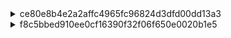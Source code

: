<details>
<summary>ce80e8b4e2a2affc4965fc96824d3dfd00dd13a3</summary>

### Three types 
| Path Change | Class Name Change | Count |
|----------------------------|----------------------------|-------|
| Different paths | Same class name | 109 |
| Different paths | Different class names | 1 |
| Same path | Different class name | 0 |

### Different paths, same class name


| repository_name | commit_id | file_similarity_score | change_type | change_type_info | old_filename | new_filename |
|----------------|-----------|----------------------|-------------|------------------|--------------|--------------|
| mbassador | ce80e8b | 100 | Move Method | 'private_void_addMessageTypeSubscription' from 'src/main/java/org/mbassy/AbstractMessageBus' to 'src/main/java/net/engio/mbassy/AbstractMessageBus' | src/main/java/org/mbassy/AbstractMessageBus#private_void_addMessageTypeSubscription(Class,Subscription).mjava | src/main/java/net/engio/mbassy/AbstractMessageBus#private_void_addMessageTypeSubscription(Class,Subscription).mjava |
| mbassador | ce80e8b | 100 | Move Method | 'private_void_initDispatcherThreads' from 'src/main/java/org/mbassy/AbstractMessageBus' to 'src/main/java/net/engio/mbassy/AbstractMessageBus' | src/main/java/org/mbassy/AbstractMessageBus#private_void_initDispatcherThreads(int).mjava | src/main/java/net/engio/mbassy/AbstractMessageBus#private_void_initDispatcherThreads(int).mjava |
| mbassador | ce80e8b | 100 | Move Method | 'protected_Collection[Subscription]_getSubscriptionsByMessageType' from 'src/main/java/org/mbassy/AbstractMessageBus' to 'src/main/java/net/engio/mbassy/AbstractMessageBus' | src/main/java/org/mbassy/AbstractMessageBus#protected_Collection[Subscription]_getSubscriptionsByMessageType(Class).mjava | src/main/java/net/engio/mbassy/AbstractMessageBus#protected_Collection[Subscription]_getSubscriptionsByMessageType(Class).mjava |
| mbassador | ce80e8b | 100 | Move Method | 'protected_MessagePublication[T]_addAsynchronousDeliveryRequest' from 'src/main/java/org/mbassy/AbstractMessageBus' to 'src/main/java/net/engio/mbassy/AbstractMessageBus' | src/main/java/org/mbassy/AbstractMessageBus#protected_MessagePublication[T]_addAsynchronousDeliveryRequest(MessagePublication[T]).mjava | src/main/java/net/engio/mbassy/AbstractMessageBus#protected_MessagePublication[T]_addAsynchronousDeliveryRequest(MessagePublication[T]).mjava |
| mbassador | ce80e8b | 100 | Move Method | 'protected_MessagePublication[T]_addAsynchronousDeliveryRequest' from 'src/main/java/org/mbassy/AbstractMessageBus' to 'src/main/java/net/engio/mbassy/AbstractMessageBus' | src/main/java/org/mbassy/AbstractMessageBus#protected_MessagePublication[T]_addAsynchronousDeliveryRequest(MessagePublication[T],long,TimeUnit).mjava | src/main/java/net/engio/mbassy/AbstractMessageBus#protected_MessagePublication[T]_addAsynchronousDeliveryRequest(MessagePublication[T],long,TimeUnit).mjava |
| mbassador | ce80e8b | 100 | Move Method | 'public_AbstractMessageBus' from 'src/main/java/org/mbassy/AbstractMessageBus' to 'src/main/java/net/engio/mbassy/AbstractMessageBus' | src/main/java/org/mbassy/AbstractMessageBus#public_AbstractMessageBus(BusConfiguration).mjava | src/main/java/net/engio/mbassy/AbstractMessageBus#public_AbstractMessageBus(BusConfiguration).mjava |
| mbassador | ce80e8b | 100 | Move Method | 'public_boolean_unsubscribe' from 'src/main/java/org/mbassy/AbstractMessageBus' to 'src/main/java/net/engio/mbassy/AbstractMessageBus' | src/main/java/org/mbassy/AbstractMessageBus#public_boolean_unsubscribe(Object).mjava | src/main/java/net/engio/mbassy/AbstractMessageBus#public_boolean_unsubscribe(Object).mjava |
| mbassador | ce80e8b | 100 | Move Method | 'public_void_addErrorHandler' from 'src/main/java/org/mbassy/AbstractMessageBus' to 'src/main/java/net/engio/mbassy/AbstractMessageBus' | src/main/java/org/mbassy/AbstractMessageBus#public_void_addErrorHandler(IPublicationErrorHandler).mjava | src/main/java/net/engio/mbassy/AbstractMessageBus#public_void_addErrorHandler(IPublicationErrorHandler).mjava |
| mbassador | ce80e8b | 100 | Move Method | 'public_void_handlePublicationError' from 'src/main/java/org/mbassy/AbstractMessageBus' to 'src/main/java/net/engio/mbassy/AbstractMessageBus' | src/main/java/org/mbassy/AbstractMessageBus#public_void_handlePublicationError(PublicationError).mjava | src/main/java/net/engio/mbassy/AbstractMessageBus#public_void_handlePublicationError(PublicationError).mjava |
| mbassador | ce80e8b | 100 | Move Method | 'public_void_subscribe' from 'src/main/java/org/mbassy/AbstractMessageBus' to 'src/main/java/net/engio/mbassy/AbstractMessageBus' | src/main/java/org/mbassy/AbstractMessageBus#public_void_subscribe(Object).mjava | src/main/java/net/engio/mbassy/AbstractMessageBus#public_void_subscribe(Object).mjava |

#### tokenized log

```
====== DIFF: a/src/main/java/org/mbassy/AbstractMessageBus#private_void_addMessageTypeSubscription(Class,Subscription).mjava ======
diff --git a/src/main/java/org/mbassy/AbstractMessageBus#private_void_addMessageTypeSubscription(Class,Subscription).mjava b/src/main/java/net/engio/mbassy/AbstractMessageBus#private_void_addMessageTypeSubscription(Class,Subscription).mjava
similarity index 100%
rename from src/main/java/org/mbassy/AbstractMessageBus#private_void_addMessageTypeSubscription(Class,Subscription).mjava
rename to src/main/java/net/engio/mbassy/AbstractMessageBus#private_void_addMessageTypeSubscription(Class,Subscription).mjava

====== DIFF: a/src/main/java/org/mbassy/AbstractMessageBus#private_void_initDispatcherThreads(int).mjava ======
diff --git a/src/main/java/org/mbassy/AbstractMessageBus#private_void_initDispatcherThreads(int).mjava b/src/main/java/net/engio/mbassy/AbstractMessageBus#private_void_initDispatcherThreads(int).mjava
similarity index 100%
rename from src/main/java/org/mbassy/AbstractMessageBus#private_void_initDispatcherThreads(int).mjava
rename to src/main/java/net/engio/mbassy/AbstractMessageBus#private_void_initDispatcherThreads(int).mjava

====== DIFF: a/src/main/java/org/mbassy/AbstractMessageBus#private_void_shutdown().mjava ======
diff --git a/src/main/java/org/mbassy/AbstractMessageBus#private_void_shutdown().mjava b/src/main/java/net/engio/mbassy/AbstractMessageBus#private_void_shutdown().mjava
similarity index 100%
rename from src/main/java/org/mbassy/AbstractMessageBus#private_void_shutdown().mjava
rename to src/main/java/net/engio/mbassy/AbstractMessageBus#private_void_shutdown().mjava

====== DIFF: a/src/main/java/org/mbassy/AbstractMessageBus#protected_Collection[Subscription]_getSubscriptionsByMessageType(Class).mjava ======
diff --git a/src/main/java/org/mbassy/AbstractMessageBus#protected_Collection[Subscription]_getSubscriptionsByMessageType(Class).mjava b/src/main/java/net/engio/mbassy/AbstractMessageBus#protected_Collection[Subscription]_getSubscriptionsByMessageType(Class).mjava
similarity index 100%
rename from src/main/java/org/mbassy/AbstractMessageBus#protected_Collection[Subscription]_getSubscriptionsByMessageType(Class).mjava
rename to src/main/java/net/engio/mbassy/AbstractMessageBus#protected_Collection[Subscription]_getSubscriptionsByMessageType(Class).mjava

====== DIFF: a/src/main/java/org/mbassy/AbstractMessageBus#protected_MessagePublication[T]_addAsynchronousDeliveryRequest(MessagePublication[T]).mjava ======
diff --git a/src/main/java/org/mbassy/AbstractMessageBus#protected_MessagePublication[T]_addAsynchronousDeliveryRequest(MessagePublication[T]).mjava b/src/main/java/net/engio/mbassy/AbstractMessageBus#protected_MessagePublication[T]_addAsynchronousDeliveryRequest(MessagePublication[T]).mjava
similarity index 100%
rename from src/main/java/org/mbassy/AbstractMessageBus#protected_MessagePublication[T]_addAsynchronousDeliveryRequest(MessagePublication[T]).mjava
rename to src/main/java/net/engio/mbassy/AbstractMessageBus#protected_MessagePublication[T]_addAsynchronousDeliveryRequest(MessagePublication[T]).mjava

====== DIFF: a/src/main/java/org/mbassy/AbstractMessageBus#protected_MessagePublication[T]_addAsynchronousDeliveryRequest(MessagePublication[T],long,TimeUnit).mjava ======
diff --git a/src/main/java/org/mbassy/AbstractMessageBus#protected_MessagePublication[T]_addAsynchronousDeliveryRequest(MessagePublication[T],long,TimeUnit).mjava b/src/main/java/net/engio/mbassy/AbstractMessageBus#protected_MessagePublication[T]_addAsynchronousDeliveryRequest(MessagePublication[T],long,TimeUnit).mjava
similarity index 100%
rename from src/main/java/org/mbassy/AbstractMessageBus#protected_MessagePublication[T]_addAsynchronousDeliveryRequest(MessagePublication[T],long,TimeUnit).mjava
rename to src/main/java/net/engio/mbassy/AbstractMessageBus#protected_MessagePublication[T]_addAsynchronousDeliveryRequest(MessagePublication[T],long,TimeUnit).mjava

====== DIFF: a/src/main/java/org/mbassy/AbstractMessageBus#protected_void_finalize().mjava ======
diff --git a/src/main/java/org/mbassy/AbstractMessageBus#protected_void_finalize().mjava b/src/main/java/net/engio/mbassy/AbstractMessageBus#protected_void_finalize().mjava
similarity index 100%
rename from src/main/java/org/mbassy/AbstractMessageBus#protected_void_finalize().mjava
rename to src/main/java/net/engio/mbassy/AbstractMessageBus#protected_void_finalize().mjava

====== DIFF: a/src/main/java/org/mbassy/AbstractMessageBus#public_AbstractMessageBus(BusConfiguration).mjava ======
diff --git a/src/main/java/org/mbassy/AbstractMessageBus#public_AbstractMessageBus(BusConfiguration).mjava b/src/main/java/net/engio/mbassy/AbstractMessageBus#public_AbstractMessageBus(BusConfiguration).mjava
similarity index 100%
rename from src/main/java/org/mbassy/AbstractMessageBus#public_AbstractMessageBus(BusConfiguration).mjava
rename to src/main/java/net/engio/mbassy/AbstractMessageBus#public_AbstractMessageBus(BusConfiguration).mjava

====== DIFF: a/src/main/java/org/mbassy/AbstractMessageBus#public_Collection[IPublicationErrorHandler]_getRegisteredErrorHandlers().mjava ======
diff --git a/src/main/java/org/mbassy/AbstractMessageBus#public_Collection[IPublicationErrorHandler]_getRegisteredErrorHandlers().mjava b/src/main/java/net/engio/mbassy/AbstractMessageBus#public_Collection[IPublicationErrorHandler]_getRegisteredErrorHandlers().mjava
similarity index 100%
rename from src/main/java/org/mbassy/AbstractMessageBus#public_Collection[IPublicationErrorHandler]_getRegisteredErrorHandlers().mjava
rename to src/main/java/net/engio/mbassy/AbstractMessageBus#public_Collection[IPublicationErrorHandler]_getRegisteredErrorHandlers().mjava

====== DIFF: a/src/main/java/org/mbassy/AbstractMessageBus#public_Executor_getExecutor().mjava ======
diff --git a/src/main/java/org/mbassy/AbstractMessageBus#public_Executor_getExecutor().mjava b/src/main/java/net/engio/mbassy/AbstractMessageBus#public_Executor_getExecutor().mjava
similarity index 100%
rename from src/main/java/org/mbassy/AbstractMessageBus#public_Executor_getExecutor().mjava
rename to src/main/java/net/engio/mbassy/AbstractMessageBus#public_Executor_getExecutor().mjava

====== DIFF: a/src/main/java/org/mbassy/AbstractMessageBus#public_boolean_hasPendingMessages().mjava ======
diff --git a/src/main/java/org/mbassy/AbstractMessageBus#public_boolean_hasPendingMessages().mjava b/src/main/java/net/engio/mbassy/AbstractMessageBus#public_boolean_hasPendingMessages().mjava
similarity index 100%
rename from src/main/java/org/mbassy/AbstractMessageBus#public_boolean_hasPendingMessages().mjava
rename to src/main/java/net/engio/mbassy/AbstractMessageBus#public_boolean_hasPendingMessages().mjava

====== DIFF: a/src/main/java/org/mbassy/AbstractMessageBus#public_boolean_unsubscribe(Object).mjava ======
diff --git a/src/main/java/org/mbassy/AbstractMessageBus#public_boolean_unsubscribe(Object).mjava b/src/main/java/net/engio/mbassy/AbstractMessageBus#public_boolean_unsubscribe(Object).mjava
similarity index 100%
rename from src/main/java/org/mbassy/AbstractMessageBus#public_boolean_unsubscribe(Object).mjava
rename to src/main/java/net/engio/mbassy/AbstractMessageBus#public_boolean_unsubscribe(Object).mjava

====== DIFF: a/src/main/java/org/mbassy/AbstractMessageBus#public_void_addErrorHandler(IPublicationErrorHandler).mjava ======
diff --git a/src/main/java/org/mbassy/AbstractMessageBus#public_void_addErrorHandler(IPublicationErrorHandler).mjava b/src/main/java/net/engio/mbassy/AbstractMessageBus#public_void_addErrorHandler(IPublicationErrorHandler).mjava
similarity index 100%
rename from src/main/java/org/mbassy/AbstractMessageBus#public_void_addErrorHandler(IPublicationErrorHandler).mjava
rename to src/main/java/net/engio/mbassy/AbstractMessageBus#public_void_addErrorHandler(IPublicationErrorHandler).mjava

====== DIFF: a/src/main/java/org/mbassy/AbstractMessageBus#public_void_handlePublicationError(PublicationError).mjava ======
diff --git a/src/main/java/org/mbassy/AbstractMessageBus#public_void_handlePublicationError(PublicationError).mjava b/src/main/java/net/engio/mbassy/AbstractMessageBus#public_void_handlePublicationError(PublicationError).mjava
similarity index 100%
rename from src/main/java/org/mbassy/AbstractMessageBus#public_void_handlePublicationError(PublicationError).mjava
rename to src/main/java/net/engio/mbassy/AbstractMessageBus#public_void_handlePublicationError(PublicationError).mjava

====== DIFF: a/src/main/java/org/mbassy/AbstractMessageBus#public_void_subscribe(Object).mjava ======
diff --git a/src/main/java/org/mbassy/AbstractMessageBus#public_void_subscribe(Object).mjava b/src/main/java/net/engio/mbassy/AbstractMessageBus#public_void_subscribe(Object).mjava
similarity index 100%
rename from src/main/java/org/mbassy/AbstractMessageBus#public_void_subscribe(Object).mjava
rename to src/main/java/net/engio/mbassy/AbstractMessageBus#public_void_subscribe(Object).mjava

```

#### original log

```
====== DIFF: a/src/main/java/org/mbassy/AbstractMessageBus.java ======
diff --git a/src/main/java/org/mbassy/AbstractMessageBus.java b/src/main/java/net/engio/mbassy/AbstractMessageBus.java
similarity index 96%
rename from src/main/java/org/mbassy/AbstractMessageBus.java
rename to src/main/java/net/engio/mbassy/AbstractMessageBus.java
index e9c72c6..e8d9897 100644
--- a/src/main/java/org/mbassy/AbstractMessageBus.java
+++ b/src/main/java/net/engio/mbassy/AbstractMessageBus.java
@@ -1,15 +1,14 @@
-package org.mbassy;
+package net.engio.mbassy;
 
-import org.mbassy.common.ReflectionUtils;
-import org.mbassy.dispatch.MessagingContext;
-import org.mbassy.listener.MessageHandlerMetadata;
-import org.mbassy.listener.MetadataReader;
-import org.mbassy.subscription.Subscription;
-import org.mbassy.subscription.SubscriptionFactory;
+import net.engio.mbassy.common.ReflectionUtils;
+import net.engio.mbassy.dispatch.MessagingContext;
+import net.engio.mbassy.listener.MessageHandlerMetadata;
+import net.engio.mbassy.listener.MetadataReader;
+import net.engio.mbassy.subscription.Subscription;
+import net.engio.mbassy.subscription.SubscriptionFactory;
 
 import java.util.*;
 import java.util.concurrent.*;
-import java.util.concurrent.atomic.AtomicBoolean;
 
 /**
  * The base class for all message bus implementations.
```
#### Possible refactoring

| **Refactoring Type**         | **Manifestation in This Change** |
|-----------------------------|----------------------------------|
| **Move Package**   | `org.mbassy` → `net.engio.mbassy` |
| **Move Class**     | `AbstractMessageBus.java` migrated to a new path |



### Different paths, different class names

| repository_name | commit_id | file_similarity_score | change_type | change_type_info | old_filename | new_filename |
|----------------|-----------|----------------------|-------------|------------------|--------------|--------------|
| mbassador | ce80e8b | 100 | Move Method | private_int_getNumberOfSubscribedListeners' from 'src/test/java/org/mbassy/MBassadorTest' to 'src/test/java/net/engio/mbassy/ListenerSubscriptionTest' | src/test/java/org/mbassy/MBassadorTest#private_int_getNumberOfSubscribedListeners(Collection[Subscription]).mjava | src/test/java/net/engio/mbassy/ListenerSubscriptionTest#private_int_getNumberOfSubscribedListeners(Collection[Subscription]).mjava |


#### tokenized log
```
====== DIFF: a/src/test/java/org/mbassy/MBassadorTest#private_int_getNumberOfSubscribedListeners(Collection[Subscription]).mjava ======
diff --git a/src/test/java/org/mbassy/MBassadorTest#private_int_getNumberOfSubscribedListeners(Collection[Subscription]).mjava b/src/test/java/net/engio/mbassy/ListenerSubscriptionTest#private_int_getNumberOfSubscribedListeners(Collection[Subscription]).mjava
similarity index 100%
rename from src/test/java/org/mbassy/MBassadorTest#private_int_getNumberOfSubscribedListeners(Collection[Subscription]).mjava
rename to src/test/java/net/engio/mbassy/ListenerSubscriptionTest#private_int_getNumberOfSubscribedListeners(Collection[Subscription]).mjava
```
  

#### original log

<details>
<summary>both</summary>

```
====== DIFF: a/src/test/java/org/mbassy/AllTests.java ======
diff --git a/src/test/java/org/mbassy/AllTests.java b/src/test/java/net/engio/mbassy/AllTests.java
similarity index 69%
rename from src/test/java/org/mbassy/AllTests.java
rename to src/test/java/net/engio/mbassy/AllTests.java
index 69ea305..9e85111 100644
--- a/src/test/java/org/mbassy/AllTests.java
+++ b/src/test/java/net/engio/mbassy/AllTests.java
@@ -1,4 +1,4 @@
-package org.mbassy;
+package net.engio.mbassy;
 
 import org.junit.runner.RunWith;
 import org.junit.runners.Suite;
@@ -12,9 +12,10 @@ import org.junit.runners.Suite;
 @RunWith(Suite.class)
 @Suite.SuiteClasses({
         ConcurrentSetTest.class,
-        MBassadorTest.class,
+        MessagePublicationTest.class,
         FilterTest.class,
-        MetadataReaderTest.class
+        MetadataReaderTest.class,
+        ListenerSubscriptionTest.class
 })
 public class AllTests {
 }
``` 
</details>

---
<details>
<summary>src/test/java/org/mbassy/MBassadorTest</summary>

```
====== DIFF: a/src/test/java/org/mbassy/MBassadorTest.java ======
diff --git a/src/test/java/org/mbassy/MBassadorTest.java b/src/test/java/org/mbassy/MBassadorTest.java
deleted file mode 100644
index d15bd3e..0000000
--- a/src/test/java/org/mbassy/MBassadorTest.java
+++ /dev/null
@@ -1,221 +0,0 @@
-package org.mbassy;
-
-import java.util.Collection;
-import java.util.LinkedList;
-import java.util.List;
-import java.util.concurrent.CopyOnWriteArrayList;
-
-import org.junit.Test;
-import org.mbassy.events.SubTestEvent;
-import org.mbassy.events.TestEvent;
-import org.mbassy.events.TestEvent2;
-import org.mbassy.listeners.EventingTestBean;
-import org.mbassy.listeners.EventingTestBean2;
-import org.mbassy.listeners.EventingTestBean3;
-import org.mbassy.listeners.ListenerFactory;
-import org.mbassy.listeners.MultiEventHandler;
-import org.mbassy.listeners.NonListeningBean;
-import org.mbassy.subscription.Subscription;
-
-/**
- * Test synchronous and asynchronous dispatch in single and multi-threaded scenario.
- *
- * @author bennidi
- *         Date: 2/8/12
- */
-public class MBassadorTest extends UnitTest {
-
-
-    // this is a single threaded test for subscribing and unsubscribing of a single listener
-    @Test
-    public void testSubscribeSimple() throws InterruptedException {
-        MBassador bus = new MBassador(new BusConfiguration());
-        List<Object> listeners = new LinkedList<Object>();
-        int listenerCount = 1000;
-
-        // subscribe a number of listeners to the bus
-        for (int i = 1; i <= listenerCount; i++) {
-            EventingTestBean listener = new EventingTestBean();
-            NonListeningBean nonListener = new NonListeningBean();
-            listeners.add(listener);
-
-            bus.subscribe(listener);
-            bus.subscribe(nonListener);
-
-            assertFalse(bus.unsubscribe(nonListener)); // these are not expected to be subscribed listeners
-            assertFalse(bus.unsubscribe(new EventingTestBean()));
-
-        }
-
-        // check the generated subscriptions for existence of all previously subscribed valid listeners
-        Collection<Subscription> testEventsubscriptions = bus.getSubscriptionsByMessageType(TestEvent.class);
-        assertEquals(1, testEventsubscriptions.size());
-        assertEquals(listenerCount, getNumberOfSubscribedListeners(testEventsubscriptions));
-
-        Collection<Subscription> subTestEventsubscriptions = bus.getSubscriptionsByMessageType(SubTestEvent.class);
-        assertEquals(3, subTestEventsubscriptions.size());
-        assertEquals(3 * listenerCount, getNumberOfSubscribedListeners(subTestEventsubscriptions));
-
-        // unsubscribe the listeners
-        for(Object listener : listeners){
-            assertTrue(bus.unsubscribe(listener)); // this listener is expected to exist
-        }
-
-        // no listener should be left
-        testEventsubscriptions = bus.getSubscriptionsByMessageType(TestEvent.class);
-        assertEquals(1, testEventsubscriptions.size());
-        assertEquals(0, getNumberOfSubscribedListeners(testEventsubscriptions));
-
-        subTestEventsubscriptions = bus.getSubscriptionsByMessageType(SubTestEvent.class);
-        assertEquals(3, subTestEventsubscriptions.size());
-        assertEquals(0, getNumberOfSubscribedListeners(subTestEventsubscriptions));
-
-    }
-
-    private int getNumberOfSubscribedListeners(Collection<Subscription> subscriptions) {
-        int listeners = 0;
-        for (Subscription sub : subscriptions) {
-            listeners += sub.size();
-        }
-        return listeners;
-    }
-
-    @Test
-    public void testConcurrentSubscription() throws Exception {
-
-        MBassador bus = new MBassador(new BusConfiguration());
-        ListenerFactory listenerFactory = new ListenerFactory()
-                .create(100, EventingTestBean.class)
-                .create(100, EventingTestBean2.class)
-                .create(100, EventingTestBean3.class)
-                .create(100, Object.class)
-                .create(100, NonListeningBean.class);
-
-        List<Object> listeners = listenerFactory.build();
-
-        // this will subscribe the listeners concurrently to the bus
-        TestUtil.setup(bus, listeners, 10);
-
-        // check the generated subscriptions for existence of all previously subscribed valid listeners
-        Collection<Subscription> testEventsubscriptions = bus.getSubscriptionsByMessageType(TestEvent.class);
-        assertEquals(3, testEventsubscriptions.size());
-        assertEquals(300, getNumberOfSubscribedListeners(testEventsubscriptions));
-
-        Collection<Subscription> subTestEventsubscriptions = bus.getSubscriptionsByMessageType(SubTestEvent.class);
-        assertEquals(10, subTestEventsubscriptions.size());
-        assertEquals(1000, getNumberOfSubscribedListeners(subTestEventsubscriptions));
-
-    }
-
-
-    @Test
-    public void testAsynchronousMessagePublication() throws Exception {
-
-        MBassador bus = new MBassador(new BusConfiguration());
-        ListenerFactory listenerFactory = new ListenerFactory()
-                .create(100, EventingTestBean.class)
-                .create(100, EventingTestBean2.class)
-                .create(100, EventingTestBean3.class)
-                .create(100, Object.class)
-                .create(100, NonListeningBean.class)
-                .create(100, MultiEventHandler.class);
-
-        List<Object> listeners = listenerFactory.build();
-
-        // this will subscribe the listeners concurrently to the bus
-        TestUtil.setup(bus, listeners, 10);
-
-        TestEvent event = new TestEvent();
-        TestEvent subEvent = new SubTestEvent();
-        TestEvent2 event2 = new TestEvent2();
-
-        bus.publishAsync(event);
-        bus.publishAsync(subEvent);
-        bus.publishAsync(event2);
-
-        pause(2000);
-
-        assertEquals(500, event.counter.get());
-        assertEquals(800, subEvent.counter.get());
-        assertEquals(200, event2.counter.get());
-
-    }
-
-    @Test
-    public void testSynchronousMessagePublication() throws Exception {
-
-        MBassador bus = new MBassador(new BusConfiguration());
-        ListenerFactory listenerFactory = new ListenerFactory()
-                .create(100, EventingTestBean.class)
-                .create(100, EventingTestBean2.class)
-                .create(100, EventingTestBean3.class)
-                .create(100, Object.class)
-                .create(100, NonListeningBean.class);
-
-        List<Object> listeners = listenerFactory.build();
-
-        // this will subscribe the listeners concurrently to the bus
-        TestUtil.setup(bus, listeners, 10);
-
-        TestEvent event = new TestEvent();
-        TestEvent subEvent = new SubTestEvent();
-
-        bus.publish(event);
-        bus.publish(subEvent);
-
-        pause(2000);
-
-        assertEquals(300, event.counter.get());
-        assertEquals(700, subEvent.counter.get());
-
-    }
-
-    @Test
-    public void testConcurrentMixedMessagePublication() throws Exception {
-        final CopyOnWriteArrayList<TestEvent> testEvents = new CopyOnWriteArrayList<TestEvent>();
-        final CopyOnWriteArrayList<SubTestEvent> subtestEvents = new CopyOnWriteArrayList<SubTestEvent>();
-        final int eventLoopsPerTHread = 100;
-
-
-        final MBassador bus = new MBassador(new BusConfiguration());
-        ListenerFactory listenerFactory = new ListenerFactory()
-                .create(100, EventingTestBean.class)
-                .create(100, EventingTestBean2.class)
-                .create(100, EventingTestBean3.class)
-                .create(100, Object.class)
-                .create(100, NonListeningBean.class);
-
-        List<Object> listeners = listenerFactory.build();
-
-        // this will subscribe the listeners concurrently to the bus
-        TestUtil.setup(bus, listeners, 10);
-
-        ConcurrentExecutor.runConcurrent(new Runnable() {
-            @Override
-            public void run() {
-                for (int i = 0; i < eventLoopsPerTHread; i++) {
-                    TestEvent event = new TestEvent();
-                    SubTestEvent subEvent = new SubTestEvent();
-                    testEvents.add(event);
-                    subtestEvents.add(subEvent);
-
-                    bus.publishAsync(event);
-                    bus.publish(subEvent);
-                }
-            }
-        }, 10);
-
-        pause(3000);
-
-        for (TestEvent event : testEvents) {
-            assertEquals(300, event.counter.get());
-        }
-
-        for (SubTestEvent event : subtestEvents) {
-            assertEquals(700, event.counter.get());
-        }
-
-    }
-
-
-}
```
</details>

---

<details>
<summary>src/test/java/net/engio/mbassy/ListenerSubscriptionTest</summary>
  
```
====== DIFF: a/src/test/java/net/engio/mbassy/ListenerSubscriptionTest.java ======
diff --git a/src/test/java/net/engio/mbassy/ListenerSubscriptionTest.java b/src/test/java/net/engio/mbassy/ListenerSubscriptionTest.java
new file mode 100644
index 0000000..815c989
--- /dev/null
+++ b/src/test/java/net/engio/mbassy/ListenerSubscriptionTest.java
@@ -0,0 +1,104 @@
+package net.engio.mbassy;
+
+import org.junit.Test;
+import net.engio.mbassy.common.TestUtil;
+import net.engio.mbassy.common.UnitTest;
+import net.engio.mbassy.events.SubTestEvent;
+import net.engio.mbassy.events.TestEvent;
+import net.engio.mbassy.listeners.*;
+import net.engio.mbassy.subscription.Subscription;
+
+import java.util.Collection;
+import java.util.LinkedList;
+import java.util.List;
+
+/**
+ * Testing different scenarios of subscribing objects (listeners and non-listeners) to the message bus.
+ *
+ * @author bennidi
+ *         Date: 1/9/13
+ */
+public class ListenerSubscriptionTest extends UnitTest{
+
+
+    // this is a single threaded test for subscribing and unsubscribing of a single listener
+    @Test
+    public void testSubscribeSimple() throws InterruptedException {
+        MBassador bus = new MBassador(new BusConfiguration());
+        List<Object> listeners = new LinkedList<Object>();
+        int listenerCount = 200000;
+
+        // subscribe a number of listeners to the bus
+        for (int i = 1; i <= listenerCount; i++) {
+            EventingTestBean listener = new EventingTestBean();
+            NonListeningBean nonListener = new NonListeningBean();
+            listeners.add(listener);
+
+            bus.subscribe(listener);
+            bus.subscribe(nonListener);
+
+            assertFalse(bus.unsubscribe(nonListener)); // these are not expected to be subscribed listeners
+            assertFalse(bus.unsubscribe(new EventingTestBean()));
+
+        }
+
+        // check the generated subscriptions for existence of all previously subscribed valid listeners
+        Collection<Subscription> testEventsubscriptions = bus.getSubscriptionsByMessageType(TestEvent.class);
+        assertEquals(1, testEventsubscriptions.size());
+        assertEquals(listenerCount, getNumberOfSubscribedListeners(testEventsubscriptions));
+
+        Collection<Subscription> subTestEventsubscriptions = bus.getSubscriptionsByMessageType(SubTestEvent.class);
+        assertEquals(3, subTestEventsubscriptions.size());
+        assertEquals(3 * listenerCount, getNumberOfSubscribedListeners(subTestEventsubscriptions));
+
+        // unsubscribe the listeners
+        for(Object listener : listeners){
+            assertTrue(bus.unsubscribe(listener)); // this listener is expected to exist
+        }
+
+        // no listener should be left
+        testEventsubscriptions = bus.getSubscriptionsByMessageType(TestEvent.class);
+        assertEquals(1, testEventsubscriptions.size());
+        assertEquals(0, getNumberOfSubscribedListeners(testEventsubscriptions));
+
+        subTestEventsubscriptions = bus.getSubscriptionsByMessageType(SubTestEvent.class);
+        assertEquals(3, subTestEventsubscriptions.size());
+        assertEquals(0, getNumberOfSubscribedListeners(subTestEventsubscriptions));
+
+    }
+
+    private int getNumberOfSubscribedListeners(Collection<Subscription> subscriptions) {
+        int listeners = 0;
+        for (Subscription sub : subscriptions) {
+            listeners += sub.size();
+        }
+        return listeners;
+    }
+
+    @Test
+    public void testConcurrentSubscription() throws Exception {
+
+        MBassador bus = new MBassador(new BusConfiguration());
+        ListenerFactory listenerFactory = new ListenerFactory()
+                .create(10000, EventingTestBean.class)
+                .create(10000, EventingTestBean2.class)
+                .create(10000, EventingTestBean3.class)
+                .create(10000, Object.class)
+                .create(10000, NonListeningBean.class);
+
+        List<Object> listeners = listenerFactory.build();
+
+        // this will subscribe the listeners concurrently to the bus
+        TestUtil.setup(bus, listeners, 10);
+
+        // check the generated subscriptions for existence of all previously subscribed valid listeners
+        Collection<Subscription> testEventsubscriptions = bus.getSubscriptionsByMessageType(TestEvent.class);
+        assertEquals(3, testEventsubscriptions.size());
+        assertEquals(30000, getNumberOfSubscribedListeners(testEventsubscriptions));
+
+        Collection<Subscription> subTestEventsubscriptions = bus.getSubscriptionsByMessageType(SubTestEvent.class);
+        assertEquals(10, subTestEventsubscriptions.size());
+        assertEquals(100000, getNumberOfSubscribedListeners(subTestEventsubscriptions));
+
+    }
+}
```
</details> 

<details>
<summary>src/test/java/net/engio/mbassy/MessagePublicationTest</summary>
  
```
====== DIFF: a/src/test/java/net/engio/mbassy/MessagePublicationTest.java ======
diff --git a/src/test/java/net/engio/mbassy/MessagePublicationTest.java b/src/test/java/net/engio/mbassy/MessagePublicationTest.java
new file mode 100644
index 0000000..22fb1da
--- /dev/null
+++ b/src/test/java/net/engio/mbassy/MessagePublicationTest.java
@@ -0,0 +1,144 @@
+package net.engio.mbassy;
+
+import java.util.List;
+import java.util.concurrent.CopyOnWriteArrayList;
+
+import org.junit.Test;
+import net.engio.mbassy.common.ConcurrentExecutor;
+import net.engio.mbassy.common.TestUtil;
+import net.engio.mbassy.common.UnitTest;
+import net.engio.mbassy.events.SubTestEvent;
+import net.engio.mbassy.events.TestEvent;
+import net.engio.mbassy.events.TestEvent2;
+import net.engio.mbassy.listeners.EventingTestBean;
+import net.engio.mbassy.listeners.EventingTestBean2;
+import net.engio.mbassy.listeners.EventingTestBean3;
+import net.engio.mbassy.listeners.ListenerFactory;
+import net.engio.mbassy.listeners.MultiEventHandler;
+import net.engio.mbassy.listeners.NonListeningBean;
+
+/**
+ * Test synchronous and asynchronous dispatch in single and multi-threaded scenario.
+ *
+ * @author bennidi
+ *         Date: 2/8/12
+ */
+public class MessagePublicationTest extends UnitTest {
+
+    // this value probably needs to be adjusted depending on the performance of the underlying plattform
+    // otherwise the tests will fail since asynchronous processing might not have finished when
+    // evaluation is run
+    private int processingTimeInMS = 4000;
+
+
+    @Test
+    public void testAsynchronousMessagePublication() throws Exception {
+
+        MBassador bus = new MBassador(new BusConfiguration());
+        ListenerFactory listenerFactory = new ListenerFactory()
+                .create(10000, EventingTestBean.class)
+                .create(10000, EventingTestBean2.class)
+                .create(10000, EventingTestBean3.class)
+                .create(10000, Object.class)
+                .create(10000, NonListeningBean.class)
+                .create(10000, MultiEventHandler.class);
+
+        List<Object> listeners = listenerFactory.build();
+
+        // this will subscribe the listeners concurrently to the bus
+        TestUtil.setup(bus, listeners, 10);
+
+        TestEvent event = new TestEvent();
+        TestEvent subEvent = new SubTestEvent();
+        TestEvent2 event2 = new TestEvent2();
+
+        bus.publishAsync(event);
+        bus.publishAsync(subEvent);
+        bus.publishAsync(event2);
+
+        pause(processingTimeInMS);
+
+        assertEquals(50000, event.counter.get());
+        assertEquals(80000, subEvent.counter.get());
+        assertEquals(20000, event2.counter.get());
+
+    }
+
+    @Test
+    public void testSynchronousMessagePublication() throws Exception {
+
+        MBassador bus = new MBassador(new BusConfiguration());
+        ListenerFactory listenerFactory = new ListenerFactory()
+                .create(10000, EventingTestBean.class)
+                .create(10000, EventingTestBean2.class)
+                .create(10000, EventingTestBean3.class)
+                .create(10000, Object.class)
+                .create(10000, NonListeningBean.class);
+
+        List<Object> listeners = listenerFactory.build();
+
+        // this will subscribe the listeners concurrently to the bus
+        TestUtil.setup(bus, listeners, 10);
+
+        TestEvent event = new TestEvent();
+        TestEvent subEvent = new SubTestEvent();
+
+        bus.publish(event);
+        bus.publish(subEvent);
+
+        pause(processingTimeInMS);
+
+        assertEquals(30000, event.counter.get());
+        assertEquals(70000, subEvent.counter.get());
+
+    }
+
+    @Test
+    public void testConcurrentMixedMessagePublication() throws Exception {
+        final CopyOnWriteArrayList<TestEvent> testEvents = new CopyOnWriteArrayList<TestEvent>();
+        final CopyOnWriteArrayList<SubTestEvent> subtestEvents = new CopyOnWriteArrayList<SubTestEvent>();
+        final int eventLoopsPerTHread = 100;
+
+
+        final MBassador bus = new MBassador(new BusConfiguration());
+        ListenerFactory listenerFactory = new ListenerFactory()
+                .create(10000, EventingTestBean.class)
+                .create(10000, EventingTestBean2.class)
+                .create(10000, EventingTestBean3.class)
+                .create(10000, Object.class)
+                .create(10000, NonListeningBean.class);
+
+        List<Object> listeners = listenerFactory.build();
+
+        // this will subscribe the listeners concurrently to the bus
+        TestUtil.setup(bus, listeners, 10);
+
+        ConcurrentExecutor.runConcurrent(new Runnable() {
+            @Override
+            public void run() {
+                for (int i = 0; i < eventLoopsPerTHread; i++) {
+                    TestEvent event = new TestEvent();
+                    SubTestEvent subEvent = new SubTestEvent();
+                    testEvents.add(event);
+                    subtestEvents.add(subEvent);
+
+                    bus.publishAsync(event);
+                    bus.publish(subEvent);
+                }
+            }
+        }, 10);
+
+        pause(processingTimeInMS);
+
+        for (TestEvent event : testEvents) {
+            assertEquals(30000, event.counter.get());
+        }
+
+        for (SubTestEvent event : subtestEvents) {
+            assertEquals(70000, event.counter.get());
+        }
+
+    }
+
+
+}                                    
```
</details>

#### Possible refactoring
 - Extract Class: Split `MessagePublicationTest` and `ListenerSubscriptionTest` from `MBassadorTest`. 
 - Move Method:

| **Category**                           | **MBassadorTest (Old)** | **MessagePublicationTest (New)** | **ListenerSubscriptionTest (New)** |
|----------------------------------------|------------------------|---------------------------------|----------------------------------|
| **Subscription Test**                  | ✅                     | ❌                              | ✅ (Extracted) |
| **Synchronous Message Publication**    | ✅                     | ✅ (Extracted)                  | ❌                              |
| **Asynchronous Message Publication**   | ✅                     | ✅ (Extracted)                  | ❌                              |
| **Mixed Concurrent Message Publication** | ✅                   | ✅ (Extracted)                  | ❌                              |
| **Class Status**                        | ❌ (Deleted)           | ✅ (New Class)                  | ✅ (New Class)                  |

    
| **Original Method (`MBassadorTest`)**  | **New Location** | **Changes** |
|----------------------------------------|------------------|-------------|
| `testSubscribeSimple()`                | `ListenerSubscriptionTest` | Subscription count increased from 1000 → 200000 |
| `testConcurrentSubscription()`         | `ListenerSubscriptionTest` | Listener instances increased from 100 → 10000 |
| `testAsynchronousMessagePublication()` | `MessagePublicationTest` | Listener instances increased from 100 → 10000, assertion values increased |
| `testSynchronousMessagePublication()`  | `MessagePublicationTest` | Listener instances increased from 100 → 10000 |
| `testConcurrentMixedMessagePublication()` | `MessagePublicationTest` | Listener instances increased from 100 → 10000 |

</details>


<details>
<summary>f8c5bbed910ee0cf16390f32f06f650e0020b1e5</summary>

 - Move method: 17
 - Move and Rename Method: 3

# Move method
 
## Three types 
| Path Change | Class Name Change | Count |
|----------------------------|----------------------------|-------|
| Different paths | Same class name | 8 |
| Different paths | Different class names | 1 |
| Same path | Different class name | 8 |

## Different paths, same class name

## Different paths, different class names

## Same path, different class name

| repository_name | commit_id | file_similarity_score | change_type | change_type_info | old_filename | new_filename |
|----------------|-----------|----------------------|-------------|------------------|--------------|--------------|
| mbassador | f8c5bbe | 100 | Move Method | 'private_Class_getMessageType' from 'src/main/java/org/mbassy/MBassador' to 'src/main/java/org/mbassy/AbstractMessageBus' | src/main/java/org/mbassy/MBassador#private_Class_getMessageType(Method).mjava | src/main/java/org/mbassy/AbstractMessageBus#private_Class_getMessageType(Method).mjava |
| mbassador | f8c5bbe | 100 | Move Method | 'private_Collection[Class]_getSuperclasses' from 'src/main/java/org/mbassy/MBassador' to 'src/main/java/org/mbassy/AbstractMessageBus' | src/main/java/org/mbassy/MBassador#private_Collection[Class]_getSuperclasses(Class).mjava | src/main/java/org/mbassy/AbstractMessageBus#private_Collection[Class]_getSuperclasses(Class).mjava |
| mbassador | f8c5bbe | 100 | Move Method | 'private_List[Method]_getListeners' from 'src/main/java/org/mbassy/MBassador' to 'src/main/java/org/mbassy/AbstractMessageBus' | src/main/java/org/mbassy/MBassador#private_List[Method]_getListeners(Class[#]).mjava | src/main/java/org/mbassy/AbstractMessageBus#private_List[Method]_getListeners(Class[#]).mjava |
| mbassador | f8c5bbe | 100 | Move Method | 'private_boolean_isValidMessageHandler' from 'src/main/java/org/mbassy/MBassador' to 'src/main/java/org/mbassy/AbstractMessageBus' | src/main/java/org/mbassy/MBassador#private_boolean_isValidMessageHandler(Method).mjava | src/main/java/org/mbassy/AbstractMessageBus#private_boolean_isValidMessageHandler(Method).mjava |
| mbassador | f8c5bbe | 100 | Move Method | 'private_void_addMessageTypeSubscription' from 'src/main/java/org/mbassy/MBassador' to 'src/main/java/org/mbassy/AbstractMessageBus' | src/main/java/org/mbassy/MBassador#private_void_addMessageTypeSubscription(Class,Subscription).mjava | src/main/java/org/mbassy/AbstractMessageBus#private_void_addMessageTypeSubscription(Class,Subscription).mjava |
| mbassador | f8c5bbe | 100 | Move Method | 'public_void_unsubscribe' from 'src/main/java/org/mbassy/MBassador' to 'src/main/java/org/mbassy/AbstractMessageBus' | src/main/java/org/mbassy/MBassador#public_void_unsubscribe(Object).mjava | src/main/java/org/mbassy/AbstractMessageBus#public_void_unsubscribe(Object).mjava |
| mbassador | f8c5bbe | 96 | Move Method | 'private_void_initDispatcherThreads' from 'src/main/java/org/mbassy/MBassador' to 'src/main/java/org/mbassy/AbstractMessageBus' | src/main/java/org/mbassy/MBassador#private_void_initDispatcherThreads(int).mjava | src/main/java/org/mbassy/AbstractMessageBus#private_void_initDispatcherThreads(int).mjava |
| mbassador | f8c5bbe | 91 | Move Method | 'public_void_subscribe' from 'src/main/java/org/mbassy/MBassador' to 'src/main/java/org/mbassy/AbstractMessageBus' | src/main/java/org/mbassy/MBassador#public_void_subscribe(Object).mjava | src/main/java/org/mbassy/AbstractMessageBus#public_void_subscribe(Object).mjava |

### without hunks
#### tokenized log

```
====== DIFF: a/src/main/java/org/mbassy/MBassador#private_Class_getMessageType(Method).mjava ======
diff --git a/src/main/java/org/mbassy/MBassador#private_Class_getMessageType(Method).mjava b/src/main/java/org/mbassy/AbstractMessageBus#private_Class_getMessageType(Method).mjava
similarity index 100%
rename from src/main/java/org/mbassy/MBassador#private_Class_getMessageType(Method).mjava
rename to src/main/java/org/mbassy/AbstractMessageBus#private_Class_getMessageType(Method).mjava

====== DIFF: a/src/main/java/org/mbassy/MBassador#private_Collection[Class]_getSuperclasses(Class).mjava ======
diff --git a/src/main/java/org/mbassy/MBassador#private_Collection[Class]_getSuperclasses(Class).mjava b/src/main/java/org/mbassy/AbstractMessageBus#private_Collection[Class]_getSuperclasses(Class).mjava
similarity index 100%
rename from src/main/java/org/mbassy/MBassador#private_Collection[Class]_getSuperclasses(Class).mjava
rename to src/main/java/org/mbassy/AbstractMessageBus#private_Collection[Class]_getSuperclasses(Class).mjava

====== DIFF: a/src/main/java/org/mbassy/MBassador#private_List[Method]_getListeners(Class[#]).mjava ======
diff --git a/src/main/java/org/mbassy/MBassador#private_List[Method]_getListeners(Class[#]).mjava b/src/main/java/org/mbassy/AbstractMessageBus#private_List[Method]_getListeners(Class[#]).mjava
similarity index 100%
rename from src/main/java/org/mbassy/MBassador#private_List[Method]_getListeners(Class[#]).mjava
rename to src/main/java/org/mbassy/AbstractMessageBus#private_List[Method]_getListeners(Class[#]).mjava

====== DIFF: a/src/main/java/org/mbassy/MBassador#private_boolean_isValidMessageHandler(Method).mjava ======
diff --git a/src/main/java/org/mbassy/MBassador#private_boolean_isValidMessageHandler(Method).mjava b/src/main/java/org/mbassy/AbstractMessageBus#private_boolean_isValidMessageHandler(Method).mjava
similarity index 100%
rename from src/main/java/org/mbassy/MBassador#private_boolean_isValidMessageHandler(Method).mjava
rename to src/main/java/org/mbassy/AbstractMessageBus#private_boolean_isValidMessageHandler(Method).mjava

====== DIFF: a/src/main/java/org/mbassy/MBassador#private_void_addMessageTypeSubscription(Class,Subscription).mjava ======
diff --git a/src/main/java/org/mbassy/MBassador#private_void_addMessageTypeSubscription(Class,Subscription).mjava b/src/main/java/org/mbassy/AbstractMessageBus#private_void_addMessageTypeSubscription(Class,Subscription).mjava
similarity index 100%
rename from src/main/java/org/mbassy/MBassador#private_void_addMessageTypeSubscription(Class,Subscription).mjava
rename to src/main/java/org/mbassy/AbstractMessageBus#private_void_addMessageTypeSubscription(Class,Subscription).mjava

====== DIFF: a/src/main/java/org/mbassy/MBassador#public_void_unsubscribe(Object).mjava ======
diff --git a/src/main/java/org/mbassy/MBassador#public_void_unsubscribe(Object).mjava b/src/main/java/org/mbassy/AbstractMessageBus#public_void_unsubscribe(Object).mjava
similarity index 100%
rename from src/main/java/org/mbassy/MBassador#public_void_unsubscribe(Object).mjava
rename to src/main/java/org/mbassy/AbstractMessageBus#public_void_unsubscribe(Object).mjava
```
#### original log

<details>
<summary>src/main/java/org/mbassy/MBassador</summary>

```
====== DIFF: a/src/main/java/org/mbassy/MBassador.java ======
diff --git a/src/main/java/org/mbassy/MBassador.java b/src/main/java/org/mbassy/MBassador.java
index eb5e62e..c9684ff 100644
--- a/src/main/java/org/mbassy/MBassador.java
+++ b/src/main/java/org/mbassy/MBassador.java
@@ -1,102 +1,32 @@
 package org.mbassy;
 
-import org.mbassy.filter.Filter;
-import org.mbassy.filter.MessageFilter;
-import org.mbassy.common.*;
+import org.mbassy.subscription.*;
 
-import java.lang.reflect.InvocationTargetException;
-import java.lang.reflect.Method;
 import java.util.*;
 import java.util.concurrent.*;
 
 
-public class MBassador<T> implements IMessageBus<T, SimplePostCommand>{
-
-
-	//  This predicate is used to find all message listeners (methods annotated with @Listener)
-	private static final IPredicate<Method> AllMessageListeners = new IPredicate<Method>() {
-		@Override
-		public boolean apply(Method target) {
-			return target.getAnnotation(Listener.class) != null;
-		}
-	};
-
-    // This is the default error handler it will simply log to standard out and
-    // print stack trace if available
-	protected static final class ConsoleLogger implements IPublicationErrorHandler {
-		@Override
-		public void handleError(PublicationError error) {
-            System.out.println(error);
-            if (error.getCause() != null) error.getCause().printStackTrace();
-		}
-	};
-
-    // executor for asynchronous listeners using unbound queuing strategy to ensure that no events get lost
-    private ExecutorService executor;
-
-	// cache already created filter instances
-	private final Map<Class<? extends MessageFilter>, MessageFilter> filterCache = new HashMap<Class<? extends MessageFilter>, MessageFilter>();
-
-	// all subscriptions per message type
-	// this is the primary list for dispatching a specific message
-    // write access is synchronized and happens very infrequently
-	private final Map<Class, Collection<Subscription>> subscriptionsPerMessage = new HashMap(50);
-
-	// all subscriptions per messageHandler type
-	// this list provides fast access for subscribing and unsubscribing
-	private final Map<Class, Collection<Subscription>> subscriptionsPerListener = new HashMap(50);
-
-	// remember already processed classes that do not contain any listeners
-	private final Collection<Class> nonListeners = new HashSet();
-
-    // this handler will receive all errors that occur during message dispatch or message handling
-	private IPublicationErrorHandler errorHandler = new ConsoleLogger();
-
-
-    // all threads that are available for asynchronous message dispatching
-    private final CopyOnWriteArrayList<Thread> dispatchers = new CopyOnWriteArrayList<Thread>();
-
-    // all pending messages scheduled for asynchronous dispatch are queued here
-    private final LinkedBlockingQueue<T> pendingMessages = new LinkedBlockingQueue<T>();
-
-    // initialize the dispatch workers
-    private void initDispatcherThreads(int numberOfThreads) {
-        for (int i = 0; i < numberOfThreads; i++) {
-            // each thread will run forever and process incoming
-            //dispatch requests
-            Thread dispatcher = new Thread(new Runnable() {
-                public void run() {
-                    while (true) {
-                        try {
-                            publish(pendingMessages.take());
-                        } catch (InterruptedException e) {
-                            errorHandler.handleError(new PublicationError(e, "Asynchronous publication interrupted", null, null, null));
-                            return;
-                        }
-                    }
-                }
-            });
-            dispatchers.add(dispatcher);
-            dispatcher.start();
-        }
-    }
+public class MBassador<T> extends AbstractMessageBus<T, SimplePostCommand<T>>{
 
     public MBassador(){
         this(2);
     }
 
     public MBassador(int dispatcherThreadCount){
-        this(2, new ThreadPoolExecutor(5, 50, 1, TimeUnit.MINUTES, new LinkedBlockingQueue<Runnable>()));
+        super(dispatcherThreadCount);
     }
 
     public MBassador(int dispatcherThreadCount, ExecutorService executor){
-        this.executor = executor;
-        initDispatcherThreads(dispatcherThreadCount > 0 ? dispatcherThreadCount : 2);
+        super(dispatcherThreadCount,executor);
     }
 
+    @Override
+    protected SubscriptionFactory getSubscriptionFactory() {
+        return new SubscriptionFactory(this);
+    }
 
     public void publishAsync(T message){
-        pendingMessages.offer(message);
+        addAsynchronousDeliveryRequest(new SubscriptionDeliveryRequest<T>(getSubscriptionsByMessageType(message.getClass()), message));
     }
 
 
@@ -125,370 +55,9 @@ public class MBassador<T> implements IMessageBus<T, SimplePostCommand>{
 	}
 
 
-	public void unsubscribe(Object listener){
-		if (listener == null) return;
-		Collection<Subscription> subscriptions = subscriptionsPerListener.get(listener.getClass());
-		if(subscriptions == null)return;
-        for (Subscription subscription : subscriptions) {
-			subscription.unsubscribe(listener);
-		}
-	}
-
     @Override
     public SimplePostCommand post(T message) {
         return new SimplePostCommand(this, message);
     }
 
-    public void subscribe(Object listener){
-		Class listeningClass = listener.getClass();
-		if (nonListeners.contains(listeningClass))
-			return; // early reject of known classes that do not participate in eventing
-		Collection<Subscription> subscriptionsByListener = subscriptionsPerListener.get(listeningClass);
-		if (subscriptionsByListener == null) { // if the type is registered for the first time
-			synchronized (this) { // new subscriptions must be processed sequentially for each class
-				subscriptionsByListener = subscriptionsPerListener.get(listeningClass);
-				if (subscriptionsByListener == null) {  // double check (a bit ugly but works here)
-					List<Method> messageHandlers = getListeners(listeningClass);  // get all methods with subscriptions
-					subscriptionsByListener = new ArrayList<Subscription>(messageHandlers.size()); // it's safe to use non-concurrent collection here (read only)
-					if (messageHandlers.isEmpty()) {  // remember the class as non listening class
-						nonListeners.add(listeningClass);
-						return;
-					}
-					// create subscriptions for all detected listeners
-					for (Method messageHandler : messageHandlers) {
-						if (!isValidMessageHandler(messageHandler)) continue; // ignore invalid listeners
-						MessageFilter[] filter = getFilter(messageHandler.getAnnotation(Listener.class));
-						Class eventType = getMessageType(messageHandler);
-						Subscription subscription = createSubscription(messageHandler, filter);
-						subscription.subscribe(listener);
-						addMessageTypeSubscription(eventType, subscription);
-						subscriptionsByListener.add(subscription);
-						//updateMessageTypeHierarchy(eventType);
-					}
-					subscriptionsPerListener.put(listeningClass, subscriptionsByListener);
-				}
-			}
-		}
-		// register the listener to the existing subscriptions
-		for (Subscription sub : subscriptionsByListener) sub.subscribe(listener);
-	}
-
-
-	public void setErrorHandler(IPublicationErrorHandler handler){
-		this.errorHandler = handler;
-	}
-
-
-
-	// obtain the set of subscriptions for the given message type
-	private Collection<Subscription> getSubscriptionsByMessageType(Class messageType) {
-		List<Subscription> subscriptions = new LinkedList<Subscription>();
-
-		if(subscriptionsPerMessage.get(messageType) != null) {
-			subscriptions.addAll(subscriptionsPerMessage.get(messageType));
-		}
-		for (Class eventSuperType : getSuperclasses(messageType)){
-           if(subscriptionsPerMessage.get(eventSuperType) != null){
-               subscriptions.addAll(subscriptionsPerMessage.get(eventSuperType));
-           }
-        }
-        // IMPROVEMENT: use tree list that sorts during insertion
-		//Collections.sort(subscriptions, new SubscriptionByPriorityDesc());
-        return subscriptions;
-	}
-
-    private Collection<Class> getSuperclasses(Class from){
-        Collection<Class> superclasses = new LinkedList<Class>();
-        while(!from.equals(Object.class)){
-            superclasses.add(from.getSuperclass());
-            from = from.getSuperclass();
-        }
-        return superclasses;
-    }
-
-	// associate a suscription with a message type
-	private void addMessageTypeSubscription(Class messageType, Subscription subscription) {
-		Collection<Subscription> subscriptions = subscriptionsPerMessage.get(messageType);
-		if (subscriptions == null) {
-			subscriptions = new CopyOnWriteArraySet<Subscription>();
-			subscriptionsPerMessage.put(messageType, subscriptions);
-		}
-		subscriptions.add(subscription);
-	}
-
-
-	private boolean isValidMessageHandler(Method handler) {
-		if (handler.getParameterTypes().length != 1) {
-			// a messageHandler only defines one parameter (the message)
-			System.out.println("Found no or more than one parameter in messageHandler [" + handler.getName()
-					+ "]. A messageHandler must define exactly one parameter");
-			return false;
-		}
-		return true;
-	}
-
-	private static Class getMessageType(Method listener) {
-		return listener.getParameterTypes()[0];
-	}
-
-	// get all listeners defined by the given class (includes
-	// listeners defined in super classes)
-	private static List<Method> getListeners(Class<?> target) {
-		return ReflectionUtils.getMethods(AllMessageListeners, target);
-	}
-
-	// retrieve all instances of filters associated with the given subscription
-	private MessageFilter[] getFilter(Listener subscription) {
-		if (subscription.value().length == 0) return null;
-		MessageFilter[] filters = new MessageFilter[subscription.value().length];
-		int i = 0;
-		for (Filter filterDef : subscription.value()) {
-			MessageFilter filter = filterCache.get(filterDef.value());
-			if (filter == null) {
-				try {
-					filter = filterDef.value().newInstance();
-					filterCache.put(filterDef.value(), filter);
-				} catch (Throwable e) {
-					handlePublicationError(new PublicationError()
-							.setMessage("Error retrieving filter"));
-				}
-
-			}
-			filters[i] = filter;
-			i++;
-		}
-		return filters;
-	}
-
-
-
-	private void handlePublicationError(PublicationError error) {
-		errorHandler.handleError(error);
-	}
-
-    @Override
-    protected void finalize() throws Throwable {
-        super.finalize();
-        for(Thread dispatcher : dispatchers){
-            dispatcher.interrupt();
-        }
-    }
-
-
-    private Subscription createSubscription(Method messageHandler, MessageFilter[] filter){
-        if(filter == null || filter.length == 0){
-            if(isAsynchronous(messageHandler)){
-                return new UnfilteredAsynchronousSubscription(messageHandler);
-            }
-            else{
-                return new UnfilteredSynchronousSubscription(messageHandler);
-            }
-        }
-        else{
-            if(isAsynchronous(messageHandler)){
-                return new FilteredAsynchronousSubscription(messageHandler, filter);
-            }
-            else{
-                return new FilteredSynchronousSubscription(messageHandler, filter);
-            }
-        }
-    }
-
-    private boolean isAsynchronous(Method messageHandler){
-         return messageHandler.getAnnotation(Listener.class).mode().equals(Listener.Dispatch.Asynchronous);
-    }
-
-
-    /**
-     * Subscription is a thread safe container for objects that contain message handlers
-     */
-	private abstract class Subscription {
-
-		private final Method messageHandler;
-
-		protected ConcurrentSet<Object> listeners = new ConcurrentSet<Object>();
-
-        private int priority = 0;
-
-		private Subscription(Method messageHandler) {
-            // TODO: init priority
-			this.messageHandler = messageHandler;
-            this.messageHandler.setAccessible(true);
-		}
-
-        protected abstract void publish(Object message);
-
-        protected abstract void dispatch(final Object message, final Object listener);
-
-
-        public int getPriority(){
-            return priority;
-        }
-
-
-		public void subscribe(Object o) {
-			listeners.add(o);
-
-		}
-
-        protected void invokeHandler(final Object message, final Object listener){
-            try {
-                messageHandler.invoke(listener, message);
-            }catch(IllegalAccessException e){
-                MBassador.this.handlePublicationError(
-                        new PublicationError(e, "Error during messageHandler notification. " +
-                                "The class or method is not accessible",
-                                messageHandler, listener, message));
-            }
-            catch(IllegalArgumentException e){
-                MBassador.this.handlePublicationError(
-                        new PublicationError(e, "Error during messageHandler notification. " +
-                                "Wrong arguments passed to method. Was: " + message.getClass()
-                                + "Expected: " + messageHandler.getParameterTypes()[0],
-                                messageHandler, listener, message));
-            }
-            catch (InvocationTargetException e) {
-                MBassador.this.handlePublicationError(
-                        new PublicationError(e, "Error during messageHandler notification. " +
-                                "Message handler threw exception",
-                                messageHandler, listener, message));
-            }
-            catch (Throwable e) {
-                MBassador.this.handlePublicationError(
-                        new PublicationError(e, "Error during messageHandler notification. " +
-                                "Unexpected exception",
-                                messageHandler, listener, message));
-            }
-        }
-
-
-		public void unsubscribe(Object existingListener) {
-			listeners.remove(existingListener);
-		}
-
-
-
-
-	}
-
-    private abstract class UnfilteredSubscription extends Subscription{
-
-
-        private UnfilteredSubscription(Method messageHandler) {
-            super(messageHandler);
-        }
-
-        public void publish(Object message) {
-
-            Iterator<Object> iterator = listeners.iterator();
-            Object listener = null;
-            while ((listener = iterator.next()) != null) {
-                dispatch(message, listener);
-            }
-        }
-    }
-
-    private class UnfilteredAsynchronousSubscription extends UnfilteredSubscription{
-
-
-        private UnfilteredAsynchronousSubscription(Method messageHandler) {
-            super(messageHandler);
-        }
-
-        protected void dispatch(final Object message, final Object listener){
-                MBassador.this.executor.execute(new Runnable() {
-                    @Override
-                    public void run() {
-                        invokeHandler(message, listener);
-                    }
-                });
-
-        }
-    }
-
-    private class UnfilteredSynchronousSubscription extends UnfilteredSubscription{
-
-
-        private UnfilteredSynchronousSubscription(Method messageHandler) {
-            super(messageHandler);
-        }
-
-        protected void dispatch(final Object message, final Object listener){
-            invokeHandler(message, listener);
-        }
-    }
-
-    private abstract class FilteredSubscription extends Subscription{
-
-        private final MessageFilter[] filter;
-
-
-        private FilteredSubscription(Method messageHandler, MessageFilter[] filter) {
-            super(messageHandler);
-            this.filter = filter;
-        }
-
-        private boolean passesFilter(Object message, Object listener) {
-
-            if (filter == null) {
-                return true;
-            }
-            else {
-                for (int i = 0; i < filter.length; i++) {
-                    if (!filter[i].accepts(message, listener)) return false;
-                }
-                return true;
-            }
-        }
-
-        protected void publish(Object message) {
-
-            Iterator<Object> iterator = listeners.iterator();
-            Object listener = null;
-            while ((listener = iterator.next()) != null) {
-                if(passesFilter(message, listener)) {
-                    dispatch(message, listener);
-                }
-            }
-        }
-    }
-
-    private class FilteredSynchronousSubscription extends FilteredSubscription{
-
-
-        private FilteredSynchronousSubscription(Method messageHandler, MessageFilter[] filter) {
-            super(messageHandler, filter);
-        }
-
-        protected void dispatch(final Object message, final Object listener){
-            MBassador.this.executor.execute(new Runnable() {
-                @Override
-                public void run() {
-                    invokeHandler(message, listener);
-                }
-            });
-
-        }
-    }
-
-    private class FilteredAsynchronousSubscription extends FilteredSubscription{
-
-
-        private FilteredAsynchronousSubscription(Method messageHandler, MessageFilter[] filter) {
-            super(messageHandler, filter);
-        }
-
-        protected void dispatch(final Object message, final Object listener){
-            invokeHandler(message, listener);
-        }
-    }
-
-
-    private final class SubscriptionByPriorityDesc implements Comparator<Subscription> {
-        @Override
-        public int compare(Subscription o1, Subscription o2) {
-            return o1.getPriority() - o2.getPriority();
-        }
-    };
-
 }
```
</details>

<details>
<summary>src/main/java/org/mbassy/AbstractMessageBus</summary>

```
====== DIFF: a/src/main/java/org/mbassy/AbstractMessageBus.java ======
diff --git a/src/main/java/org/mbassy/AbstractMessageBus.java b/src/main/java/org/mbassy/AbstractMessageBus.java
new file mode 100644
index 0000000..9747408
--- /dev/null
+++ b/src/main/java/org/mbassy/AbstractMessageBus.java
@@ -0,0 +1,247 @@
+package org.mbassy;
+
+import org.mbassy.common.IPredicate;
+import org.mbassy.common.ReflectionUtils;
+import org.mbassy.listener.Listener;
+import org.mbassy.listener.MetadataReader;
+import org.mbassy.subscription.Subscription;
+import org.mbassy.subscription.SubscriptionDeliveryRequest;
+import org.mbassy.subscription.SubscriptionFactory;
+
+import java.lang.reflect.Method;
+import java.util.*;
+import java.util.concurrent.*;
+
+
+public abstract class AbstractMessageBus<T, P extends IMessageBus.IPostCommand> implements IMessageBus<T, P> {
+
+
+    //  This predicate is used to find all message listeners (methods annotated with @Listener)
+    private static final IPredicate<Method> AllMessageListeners = new IPredicate<Method>() {
+        @Override
+        public boolean apply(Method target) {
+            return target.getAnnotation(Listener.class) != null;
+        }
+    };
+
+    // This is the default error handler it will simply log to standard out and
+    // print stack trace if available
+    protected static final class ConsoleLogger implements IPublicationErrorHandler {
+        @Override
+        public void handleError(PublicationError error) {
+            System.out.println(error);
+            if (error.getCause() != null) error.getCause().printStackTrace();
+        }
+    }
+
+    ;
+
+    // executor for asynchronous listeners using unbound queuing strategy to ensure that no events get lost
+    private ExecutorService executor;
+
+    private MetadataReader metadataReader = new MetadataReader();
+
+    // all subscriptions per message type
+    // this is the primary list for dispatching a specific message
+    // write access is synchronized and happens very infrequently
+    private final Map<Class, Collection<Subscription>> subscriptionsPerMessage = new HashMap(50);
+
+    // all subscriptions per messageHandler type
+    // this list provides fast access for subscribing and unsubscribing
+    // write access is synchronized and happens very infrequently
+    private final Map<Class, Collection<Subscription>> subscriptionsPerListener = new HashMap(50);
+
+    // remember already processed classes that do not contain any listeners
+    private final Collection<Class> nonListeners = new HashSet();
+
+    // this handler will receive all errors that occur during message dispatch or message handling
+    private CopyOnWriteArrayList<IPublicationErrorHandler> errorHandlers = new CopyOnWriteArrayList<IPublicationErrorHandler>();
+
+    // all threads that are available for asynchronous message dispatching
+    private final CopyOnWriteArrayList<Thread> dispatchers = new CopyOnWriteArrayList<Thread>();
+
+    // all pending messages scheduled for asynchronous dispatch are queued here
+    private final LinkedBlockingQueue<SubscriptionDeliveryRequest<T>> pendingMessages = new LinkedBlockingQueue<SubscriptionDeliveryRequest<T>>();
+
+    private final SubscriptionFactory subscriptionFactory;
+
+    // initialize the dispatch workers
+    private void initDispatcherThreads(int numberOfThreads) {
+        for (int i = 0; i < numberOfThreads; i++) {
+            // each thread will run forever and process incoming
+            //dispatch requests
+            Thread dispatcher = new Thread(new Runnable() {
+                public void run() {
+                    while (true) {
+                        try {
+                           pendingMessages.take().execute();
+                        } catch (InterruptedException e) {
+                            handlePublicationError(new PublicationError(e, "Asynchronous publication interrupted", null, null, null));
+                            return;
+                        }
+                    }
+                }
+            });
+            dispatchers.add(dispatcher);
+            dispatcher.start();
+        }
+    }
+
+    public AbstractMessageBus() {
+        this(2);
+    }
+
+    public AbstractMessageBus(int dispatcherThreadCount) {
+        this(2, new ThreadPoolExecutor(5, 50, 1, TimeUnit.MINUTES, new LinkedBlockingQueue<Runnable>()));
+    }
+
+    public AbstractMessageBus(int dispatcherThreadCount, ExecutorService executor) {
+        this.executor = executor;
+        initDispatcherThreads(dispatcherThreadCount > 0 ? dispatcherThreadCount : 2);
+        addErrorHandler(new ConsoleLogger());
+        subscriptionFactory = getSubscriptionFactory();
+        initialize();
+    }
+
+    protected abstract SubscriptionFactory getSubscriptionFactory();
+
+    protected void initialize(){}
+
+    @Override
+    public Collection<IPublicationErrorHandler> getRegisteredErrorHandlers() {
+        return Collections.unmodifiableCollection(errorHandlers);
+    }
+
+    public void unsubscribe(Object listener) {
+        if (listener == null) return;
+        Collection<Subscription> subscriptions = subscriptionsPerListener.get(listener.getClass());
+        if (subscriptions == null) return;
+        for (Subscription subscription : subscriptions) {
+            subscription.unsubscribe(listener);
+        }
+    }
+
+
+    public void subscribe(Object listener) {
+        try {
+            Class listeningClass = listener.getClass();
+            if (nonListeners.contains(listeningClass))
+                return; // early reject of known classes that do not participate in eventing
+            Collection<Subscription> subscriptionsByListener = subscriptionsPerListener.get(listeningClass);
+            if (subscriptionsByListener == null) { // if the type is registered for the first time
+                synchronized (this) { // new subscriptions must be processed sequentially for each class
+                    subscriptionsByListener = subscriptionsPerListener.get(listeningClass);
+                    if (subscriptionsByListener == null) {  // double check (a bit ugly but works here)
+                        List<Method> messageHandlers = getListeners(listeningClass);  // get all methods with subscriptions
+                        subscriptionsByListener = new ArrayList<Subscription>(messageHandlers.size()); // it's safe to use non-concurrent collection here (read only)
+                        if (messageHandlers.isEmpty()) {  // remember the class as non listening class
+                            nonListeners.add(listeningClass);
+                            return;
+                        }
+                        // create subscriptions for all detected listeners
+                        for (Method messageHandler : messageHandlers) {
+                            if (!isValidMessageHandler(messageHandler)) continue; // ignore invalid listeners
+                            Class eventType = getMessageType(messageHandler);
+                            Subscription subscription = subscriptionFactory.createSubscription(metadataReader.getHandlerMetadata(messageHandler));
+                            subscription.subscribe(listener);
+                            addMessageTypeSubscription(eventType, subscription);
+                            subscriptionsByListener.add(subscription);
+                            //updateMessageTypeHierarchy(eventType);
+                        }
+                        subscriptionsPerListener.put(listeningClass, subscriptionsByListener);
+                    }
+                }
+            }
+            // register the listener to the existing subscriptions
+            for (Subscription sub : subscriptionsByListener) sub.subscribe(listener);
+        } catch (Exception e) {
+            throw new RuntimeException(e);
+        }
+    }
+
+
+    public void addErrorHandler(IPublicationErrorHandler handler) {
+        errorHandlers.add(handler);
+    }
+
+    protected void addAsynchronousDeliveryRequest(SubscriptionDeliveryRequest<T> request) {
+        pendingMessages.offer(request);
+    }
+
+    // obtain the set of subscriptions for the given message type
+    protected Collection<Subscription> getSubscriptionsByMessageType(Class messageType) {
+        Set<Subscription> subscriptions = new TreeSet<Subscription>(Subscription.SubscriptionByPriorityDesc);
+
+        if (subscriptionsPerMessage.get(messageType) != null) {
+            subscriptions.addAll(subscriptionsPerMessage.get(messageType));
+        }
+        for (Class eventSuperType : getSuperclasses(messageType)) {
+            if (subscriptionsPerMessage.get(eventSuperType) != null) {
+                subscriptions.addAll(subscriptionsPerMessage.get(eventSuperType));
+            }
+        }
+        // IMPROVEMENT: use tree list that sorts during insertion
+        //Collections.sort(subscriptions, new SubscriptionByPriorityDesc());
+        return subscriptions;
+    }
+
+    private Collection<Class> getSuperclasses(Class from) {
+        Collection<Class> superclasses = new LinkedList<Class>();
+        while (!from.equals(Object.class)) {
+            superclasses.add(from.getSuperclass());
+            from = from.getSuperclass();
+        }
+        return superclasses;
+    }
+
+    // associate a suscription with a message type
+    private void addMessageTypeSubscription(Class messageType, Subscription subscription) {
+        Collection<Subscription> subscriptions = subscriptionsPerMessage.get(messageType);
+        if (subscriptions == null) {
+            subscriptions = new CopyOnWriteArraySet<Subscription>();
+            subscriptionsPerMessage.put(messageType, subscriptions);
+        }
+        subscriptions.add(subscription);
+    }
+
+
+    private boolean isValidMessageHandler(Method handler) {
+        if (handler.getParameterTypes().length != 1) {
+            // a messageHandler only defines one parameter (the message)
+            System.out.println("Found no or more than one parameter in messageHandler [" + handler.getName()
+                    + "]. A messageHandler must define exactly one parameter");
+            return false;
+        }
+        return true;
+    }
+
+    private static Class getMessageType(Method listener) {
+        return listener.getParameterTypes()[0];
+    }
+
+    // get all listeners defined by the given class (includes
+    // listeners defined in super classes)
+    private static List<Method> getListeners(Class<?> target) {
+        return ReflectionUtils.getMethods(AllMessageListeners, target);
+    }
+
+
+    public void handlePublicationError(PublicationError error) {
+        for (IPublicationErrorHandler errorHandler : errorHandlers)
+            errorHandler.handleError(error);
+    }
+
+    @Override
+    protected void finalize() throws Throwable {
+        super.finalize();
+        for (Thread dispatcher : dispatchers) {
+            dispatcher.interrupt();
+        }
+    }
+
+    @Override
+    public Executor getExecutor() {
+        return executor;
+    }
+
+}
```
</details>


### with hunks
#### tokenized log

<details>
<summary>R96</summary>
 
```
====== DIFF: a/src/main/java/org/mbassy/MBassador#private_void_initDispatcherThreads(int).mjava ======
diff --git a/src/main/java/org/mbassy/MBassador#private_void_initDispatcherThreads(int).mjava b/src/main/java/org/mbassy/AbstractMessageBus#private_void_initDispatcherThreads(int).mjava
similarity index 96%
rename from src/main/java/org/mbassy/MBassador#private_void_initDispatcherThreads(int).mjava
rename to src/main/java/org/mbassy/AbstractMessageBus#private_void_initDispatcherThreads(int).mjava
index 191afbf..6d8a8cc 100644
--- a/src/main/java/org/mbassy/MBassador#private_void_initDispatcherThreads(int).mjava
+++ b/src/main/java/org/mbassy/AbstractMessageBus#private_void_initDispatcherThreads(int).mjava
@@ -45,13 +45,14 @@ true	TRUE
 {	LEFTWHILEBRACKET
 try	TRY
 {	LEFTTRYBRACKET
-publish	INVOKEDMETHODNAME
-(	LEFTMETHODINVOCATIONPAREN
 pendingMessages	VARIABLENAME
 .	DOT
 take	INVOKEDMETHODNAME
 (	LEFTMETHODINVOCATIONPAREN
 )	RIGHTMETHODINVOCATIONPAREN
+.	DOT
+execute	INVOKEDMETHODNAME
+(	LEFTMETHODINVOCATIONPAREN
 )	RIGHTMETHODINVOCATIONPAREN
 ;	EXPRESSIONSTATEMENTSEMICOLON
 }	RIGHTTRYBRACKET
@@ -61,9 +62,7 @@ InterruptedException	TYPENAME
 e	VARIABLENAME
 )	RIGHTCATCHCLAUSEPAREN
 {	LEFTCATCHCLAUSEBRACKET
-errorHandler	VARIABLENAME
-.	DOT
-handleError	INVOKEDMETHODNAME
+handlePublicationError	INVOKEDMETHODNAME
 (	LEFTMETHODINVOCATIONPAREN
 new	NEW
 PublicationError	TYPENAME
```
</details>


<details>
<summary>R91</summary>

```
====== DIFF: a/src/main/java/org/mbassy/MBassador#public_void_subscribe(Object).mjava ======
diff --git a/src/main/java/org/mbassy/MBassador#public_void_subscribe(Object).mjava b/src/main/java/org/mbassy/AbstractMessageBus#public_void_subscribe(Object).mjava
similarity index 91%
rename from src/main/java/org/mbassy/MBassador#public_void_subscribe(Object).mjava
rename to src/main/java/org/mbassy/AbstractMessageBus#public_void_subscribe(Object).mjava
index 18e28a2..2e10805 100644
--- a/src/main/java/org/mbassy/MBassador#public_void_subscribe(Object).mjava
+++ b/src/main/java/org/mbassy/AbstractMessageBus#public_void_subscribe(Object).mjava
@@ -6,6 +6,8 @@ Object	TYPENAME
 listener	VARIABLENAME
 )	RIGHTMETHODPAREN
 {	LEFTMETHODBRACKET
+try	TRY
+{	LEFTTRYBRACKET
 Class	TYPENAME
 listeningClass	VARIABLENAME
 =	ASSIGN
@@ -130,23 +132,6 @@ messageHandler	VARIABLENAME
 )	RIGHTIFPAREN
 continue	CONTINUE
 ;	CONTINUESTATEMENTSEMICOLON
-MessageFilter	TYPENAME
-[	LEFTSQUAREBRACKET
-]	RIGHTSQUAREBRACKET
-filter	VARIABLENAME
-=	ASSIGN
-getFilter	INVOKEDMETHODNAME
-(	LEFTMETHODINVOCATIONPAREN
-messageHandler	VARIABLENAME
-.	DOT
-getAnnotation	INVOKEDMETHODNAME
-(	LEFTMETHODINVOCATIONPAREN
-Listener	TYPENAME
-.	DOT
-class	CLASS
-)	RIGHTMETHODINVOCATIONPAREN
-)	RIGHTMETHODINVOCATIONPAREN
-;	VARIABLEDECLARATIONSTATEMENTSEMICOLON
 Class	TYPENAME
 eventType	VARIABLENAME
 =	ASSIGN
@@ -158,11 +143,16 @@ messageHandler	VARIABLENAME
 Subscription	TYPENAME
 subscription	VARIABLENAME
 =	ASSIGN
+subscriptionFactory	VARIABLENAME
+.	DOT
 createSubscription	INVOKEDMETHODNAME
 (	LEFTMETHODINVOCATIONPAREN
+metadataReader	VARIABLENAME
+.	DOT
+getHandlerMetadata	INVOKEDMETHODNAME
+(	LEFTMETHODINVOCATIONPAREN
 messageHandler	VARIABLENAME
-,	METHODINVOCATIONCOMMA
-filter	VARIABLENAME
+)	RIGHTMETHODINVOCATIONPAREN
 )	RIGHTMETHODINVOCATIONPAREN
 ;	VARIABLEDECLARATIONSTATEMENTSEMICOLON
 subscription	VARIABLENAME
@@ -213,4 +203,19 @@ subscribe	INVOKEDMETHODNAME
 listener	VARIABLENAME
 )	RIGHTMETHODINVOCATIONPAREN
 ;	EXPRESSIONSTATEMENTSEMICOLON
+}	RIGHTTRYBRACKET
+catch	CATCH
+(	LEFTCATCHCLAUSEPAREN
+Exception	TYPENAME
+e	VARIABLENAME
+)	RIGHTCATCHCLAUSEPAREN
+{	LEFTCATCHCLAUSEBRACKET
+throw	THROW
+new	NEW
+RuntimeException	TYPENAME
+(	LEFTCLASSINSTANCECREATIONPAREN
+e	VARIABLENAME
+)	RIGHTCLASSINSTANCECREATIONPAREN
+;	THROWSTATEMENTSEMICOLON
+}	RIGHTCATCHCLAUSEBRACKET
 }	RIGHTMETHODBRACKET
```
</details>


| **Refactoring Type**         | **Detailed Changes** |
|-----------------------------|------------------------------------------------------------|
| **Extract Superclass**       | Extracted `AbstractMessageBus.java` as a new superclass to centralize the message bus logic that was previously in `MBassador.java` |
| **Move Method**              | Multiple methods from `MBassador.java`, such as `subscribe()`, `unsubscribe()`, `handlePublicationError()`, and `getSubscriptionsByMessageType()`, were moved to `AbstractMessageBus.java` |



# Move and Rename Method
### Three Types  
| Path Change       | Class Name Change       | Method Name Change | Count |
|-------------------|------------------------|--------------------|-------|
| Same path        | Different class names   | Different methods  | 3     |
| Different paths  | Different class names   | Different methods  | 0     |
| Different paths  | Same class name         | Different methods  | 0     |



| repository_name | commit_id | file_similarity_score | change_type | change_type_info | old_filename | new_filename |
|----------------|-----------|----------------------|----------------------|------------------|--------------|--------------|
| mbassador | f8c5bbe | 93 | Move and Rename Method | 'private_Collection[Subscription]_getSubscriptionsByMessageType' at 'src/main/java/org/mbassy/MBassador' to 'protected_Collection[Subscription]_getSubscriptionsByMessageType' at 'src/main/java/org/mbassy/AbstractMessageBus' | src/main/java/org/mbassy/MBassador#private_Collection[Subscription]_getSubscriptionsByMessageType(Class).mjava | src/main/java/org/mbassy/AbstractMessageBus#protected_Collection[Subscription]_getSubscriptionsByMessageType(Class).mjava |
| mbassador | f8c5bbe | 60 | Move and Rename Method | 'public_void_setErrorHandler' at 'src/main/java/org/mbassy/MBassador' to 'public_void_addErrorHandler' at 'src/main/java/org/mbassy/AbstractMessageBus' | src/main/java/org/mbassy/MBassador#public_void_setErrorHandler(IPublicationErrorHandler).mjava | src/main/java/org/mbassy/AbstractMessageBus#public_void_addErrorHandler(IPublicationErrorHandler).mjava |
| mbassador | f8c5bbe | 67 | Move and Rename Method | 'private_void_handlePublicationError' at 'src/main/java/org/mbassy/MBassador' to 'public_void_handlePublicationError' at 'src/main/java/org/mbassy/AbstractMessageBus' | src/main/java/org/mbassy/MBassador#private_void_handlePublicationError(PublicationError).mjava | src/main/java/org/mbassy/AbstractMessageBus#public_void_handlePublicationError(PublicationError).mjava |

#### tokenized log

<details>
<summary>R93</summary>
 
```
====== DIFF: a/src/main/java/org/mbassy/MBassador#private_Collection[Subscription]_getSubscriptionsByMessageType(Class).mjava ======
diff --git a/src/main/java/org/mbassy/MBassador#private_Collection[Subscription]_getSubscriptionsByMessageType(Class).mjava b/src/main/java/org/mbassy/AbstractMessageBus#protected_Collection[Subscription]_getSubscriptionsByMessageType(Class).mjava
similarity index 93%
rename from src/main/java/org/mbassy/MBassador#private_Collection[Subscription]_getSubscriptionsByMessageType(Class).mjava
rename to src/main/java/org/mbassy/AbstractMessageBus#protected_Collection[Subscription]_getSubscriptionsByMessageType(Class).mjava
index 59438b4..aa7d902 100644
--- a/src/main/java/org/mbassy/MBassador#private_Collection[Subscription]_getSubscriptionsByMessageType(Class).mjava
+++ b/src/main/java/org/mbassy/AbstractMessageBus#protected_Collection[Subscription]_getSubscriptionsByMessageType(Class).mjava
@@ -1,4 +1,4 @@
-private	PRIVATE
+protected	PROTECTED
 Collection	TYPENAME
 <	LESS
 Subscription	TYPENAME
@@ -9,18 +9,21 @@ Class	TYPENAME
 messageType	VARIABLENAME
 )	RIGHTMETHODPAREN
 {	LEFTMETHODBRACKET
-List	TYPENAME
+Set	TYPENAME
 <	LESS
 Subscription	TYPENAME
 >	GREAT
 subscriptions	VARIABLENAME
 =	ASSIGN
 new	NEW
-LinkedList	TYPENAME
+TreeSet	TYPENAME
 <	LESS
 Subscription	TYPENAME
 >	GREAT
 (	LEFTCLASSINSTANCECREATIONPAREN
+Subscription	VARIABLENAME
+.	DOT
+SubscriptionByPriorityDesc	VARIABLENAME
 )	RIGHTCLASSINSTANCECREATIONPAREN
 ;	VARIABLEDECLARATIONSTATEMENTSEMICOLON
 if	IF
```
</details>

<details>
<summary>R60</summary>

```
====== DIFF: a/src/main/java/org/mbassy/MBassador#public_void_setErrorHandler(IPublicationErrorHandler).mjava ======
diff --git a/src/main/java/org/mbassy/MBassador#public_void_setErrorHandler(IPublicationErrorHandler).mjava b/src/main/java/org/mbassy/AbstractMessageBus#public_void_addErrorHandler(IPublicationErrorHandler).mjava
similarity index 60%
rename from src/main/java/org/mbassy/MBassador#public_void_setErrorHandler(IPublicationErrorHandler).mjava
rename to src/main/java/org/mbassy/AbstractMessageBus#public_void_addErrorHandler(IPublicationErrorHandler).mjava
index 3d4158a..a2108fe 100644
--- a/src/main/java/org/mbassy/MBassador#public_void_setErrorHandler(IPublicationErrorHandler).mjava
+++ b/src/main/java/org/mbassy/AbstractMessageBus#public_void_addErrorHandler(IPublicationErrorHandler).mjava
@@ -1,15 +1,16 @@
 public	PUBLIC
 void	VOID
-setErrorHandler	DECLAREDMETHODNAME
+addErrorHandler	DECLAREDMETHODNAME
 (	LEFTMETHODPAREN
 IPublicationErrorHandler	TYPENAME
 handler	VARIABLENAME
 )	RIGHTMETHODPAREN
 {	LEFTMETHODBRACKET
-this	THIS
+errorHandlers	VARIABLENAME
 .	DOT
-errorHandler	VARIABLENAME
-=	ASSIGN
+add	INVOKEDMETHODNAME
+(	LEFTMETHODINVOCATIONPAREN
 handler	VARIABLENAME
+)	RIGHTMETHODINVOCATIONPAREN
 ;	EXPRESSIONSTATEMENTSEMICOLON
 }	RIGHTMETHODBRACKET
```
 
</details> 

<details>
<summary>R67</summary>

```
====== DIFF: a/src/main/java/org/mbassy/MBassador#private_void_handlePublicationError(PublicationError).mjava ======
diff --git a/src/main/java/org/mbassy/MBassador#private_void_handlePublicationError(PublicationError).mjava b/src/main/java/org/mbassy/AbstractMessageBus#public_void_handlePublicationError(PublicationError).mjava
similarity index 67%
rename from src/main/java/org/mbassy/MBassador#private_void_handlePublicationError(PublicationError).mjava
rename to src/main/java/org/mbassy/AbstractMessageBus#public_void_handlePublicationError(PublicationError).mjava
index 2b93a68..88a8d13 100644
--- a/src/main/java/org/mbassy/MBassador#private_void_handlePublicationError(PublicationError).mjava
+++ b/src/main/java/org/mbassy/AbstractMessageBus#public_void_handlePublicationError(PublicationError).mjava
@@ -1,4 +1,4 @@
-private	PRIVATE
+public	PUBLIC
 void	VOID
 handlePublicationError	DECLAREDMETHODNAME
 (	LEFTMETHODPAREN
@@ -6,6 +6,13 @@ PublicationError	TYPENAME
 error	VARIABLENAME
 )	RIGHTMETHODPAREN
 {	LEFTMETHODBRACKET
+for	FOR
+(	LEFTENHANCEDFORPAREN
+IPublicationErrorHandler	TYPENAME
+errorHandler	VARIABLENAME
+:	COLON
+errorHandlers	VARIABLENAME
+)	RIGHTENHANCEDFORPAREN
 errorHandler	VARIABLENAME
 .	DOT
 handleError	INVOKEDMETHODNAME
```

</details> 

</details>
